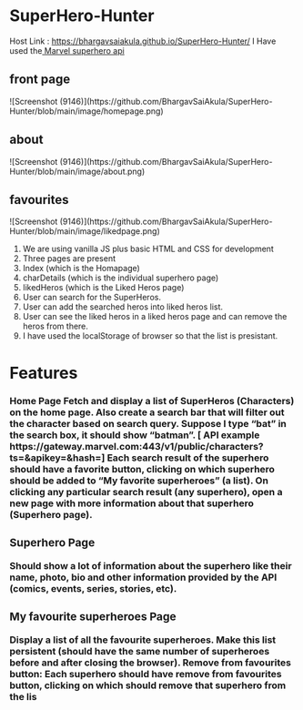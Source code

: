 ﻿# SuperHero-Hunter
Host Link : https://bhargavsaiakula.github.io/SuperHero-Hunter/
I Have used the<a href=""> Marvel superhero api</a> 
<h2>front page</h2>
![Screenshot (9146)](https://github.com/BhargavSaiAkula/SuperHero-Hunter/blob/main/image/homepage.png)

<h2>about</h2>
![Screenshot (9146)](https://github.com/BhargavSaiAkula/SuperHero-Hunter/blob/main/image/about.png)
<h2>favourites</h2>
![Screenshot (9146)](https://github.com/BhargavSaiAkula/SuperHero-Hunter/blob/main/image/likedpage.png)


1. We are using vanilla JS plus basic HTML and CSS for development
2. Three pages are present 
  1. Index (which is the Homapage)
  2. charDetails (which is the individual superhero page)
  3. likedHeros (which is the Liked Heros page)
3. User can search for the SuperHeros.
4. User can add the searched heros into liked heros list.
5. User can see the liked heros in a liked heros page and can remove the heros from there.
6. I have used the localStorage of browser so that the list is presistant.

<h1>Features</h1> 
<h3>Home Page<?h3>
Fetch and display a list of SuperHeros (Characters) on the home page. Also create a search bar that will filter out the character based on search query. Suppose I type “bat” in the search box, it should show “batman”. 
[ API example https://gateway.marvel.com:443/v1/public/characters?ts=<time-stamp>&apikey=<public-key>&hash=<md5(ts+privateKey+publicKey)>]
Each search result of the superhero should have a favorite button, clicking on which superhero should be added to “My favorite superheroes” (a list).
On clicking any particular search result (any superhero), open a new page with more information about that superhero (Superhero page).

<h3>Superhero Page</h3>
Should show a lot of information about the superhero like their name, photo, bio and other information provided by the API (comics, events, series, stories, etc).

<h3>My favourite superheroes Page</h3>
Display a list of all the favourite superheroes.
Make this list persistent (should have the same number of superheroes before and after closing the browser).
Remove from favourites button: Each superhero should have remove from favourites button, clicking on which should remove that superhero from the lis
